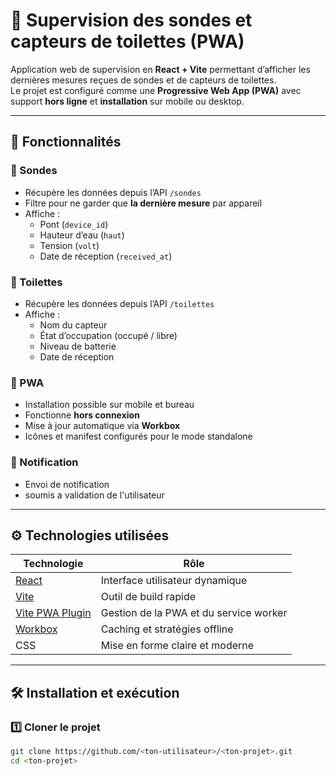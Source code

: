 # 🚰 Supervision des sondes et capteurs de toilettes (PWA)

Application web de supervision en **React + Vite** permettant d’afficher les dernières mesures reçues de sondes et de capteurs de toilettes.  
Le projet est configuré comme une **Progressive Web App (PWA)** avec support **hors ligne** et **installation** sur mobile ou desktop.

---

## 🧩 Fonctionnalités

### 🔹 Sondes
- Récupère les données depuis l’API `/sondes`
- Filtre pour ne garder que **la dernière mesure** par appareil
- Affiche :
    - Pont (`device_id`)
    - Hauteur d’eau (`haut`)
    - Tension (`volt`)
    - Date de réception (`received_at`)

### 🔹 Toilettes
- Récupère les données depuis l’API `/toilettes`
- Affiche :
    - Nom du capteur
    - État d’occupation (occupé / libre)
    - Niveau de batterie
    - Date de réception

### 🔹 PWA
- Installation possible sur mobile et bureau
- Fonctionne **hors connexion**
- Mise à jour automatique via **Workbox**
- Icônes et manifest configurés pour le mode standalone

### 🔹 Notification
- Envoi de notification 
- soumis a validation de l'utilisateur


---

## ⚙️ Technologies utilisées

| Technologie | Rôle |
|--------------|------|
| [React](https://reactjs.org/) | Interface utilisateur dynamique |
| [Vite](https://vitejs.dev/) | Outil de build rapide |
| [Vite PWA Plugin](https://vite-pwa-org.netlify.app/) | Gestion de la PWA et du service worker |
| [Workbox](https://developer.chrome.com/docs/workbox) | Caching et stratégies offline |
| CSS | Mise en forme claire et moderne |

---

## 🛠️ Installation et exécution

### 1️⃣ Cloner le projet
```bash
git clone https://github.com/<ton-utilisateur>/<ton-projet>.git
cd <ton-projet>
